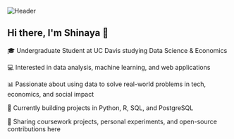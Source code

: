 ![Header](https://raw.githubusercontent.com/shinayaarora/shinayaarora/main/header.png)
## Hi there, I'm Shinaya 👋

🎓 Undergraduate Student at UC Davis studying Data Science & Economics


💻 Interested in data analysis, machine learning, and web applications


📊 Passionate about using data to solve real-world problems in tech, economics, and social impact


🌱 Currently building projects in Python, R, SQL, and PostgreSQL


📂 Sharing coursework projects, personal experiments, and open-source contributions here

<!--
**shinayaarora/shinayaarora** is a ✨ _special_ ✨ repository because its `README.md` (this file) appears on your GitHub profile.

Here are some ideas to get you started:


